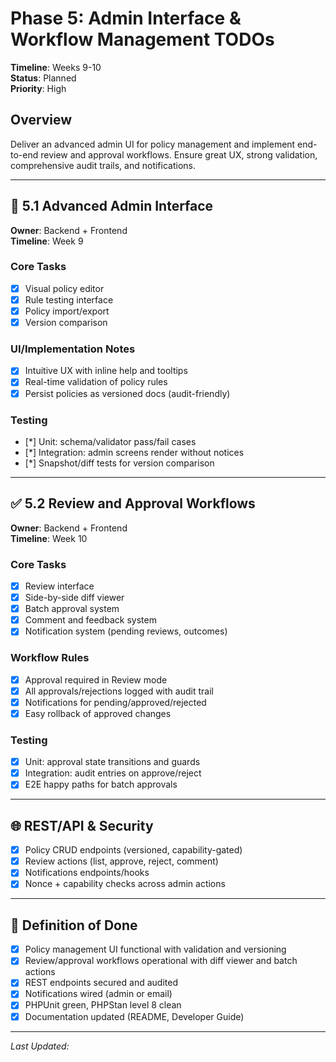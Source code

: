 # Phase 5: Admin Interface & Workflow Management TODOs

**Timeline**: Weeks 9-10  
**Status**: Planned  
**Priority**: High

## Overview
Deliver an advanced admin UI for policy management and implement end-to-end review and approval workflows. Ensure great UX, strong validation, comprehensive audit trails, and notifications.

---

## 🧭 5.1 Advanced Admin Interface
**Owner**: Backend + Frontend  
**Timeline**: Week 9

### Core Tasks
- [x] Visual policy editor
- [x] Rule testing interface
- [x] Policy import/export
- [x] Version comparison

### UI/Implementation Notes
- [x] Intuitive UX with inline help and tooltips
- [x] Real-time validation of policy rules
- [x] Persist policies as versioned docs (audit-friendly)

### Testing
- [*] Unit: schema/validator pass/fail cases
- [*] Integration: admin screens render without notices
- [*] Snapshot/diff tests for version comparison

---

## ✅ 5.2 Review and Approval Workflows
**Owner**: Backend + Frontend  
**Timeline**: Week 10

### Core Tasks
- [x] Review interface
- [x] Side-by-side diff viewer
- [x] Batch approval system
- [x] Comment and feedback system
- [x] Notification system (pending reviews, outcomes)

### Workflow Rules
- [x] Approval required in Review mode
- [x] All approvals/rejections logged with audit trail
- [x] Notifications for pending/approved/rejected
- [x] Easy rollback of approved changes

### Testing
- [x] Unit: approval state transitions and guards
- [x] Integration: audit entries on approve/reject
- [x] E2E happy paths for batch approvals

---

## 🌐 REST/API & Security
- [x] Policy CRUD endpoints (versioned, capability-gated)
- [x] Review actions (list, approve, reject, comment)
- [x] Notifications endpoints/hooks
- [x] Nonce + capability checks across admin actions

---

## 📌 Definition of Done
- [x] Policy management UI functional with validation and versioning
- [x] Review/approval workflows operational with diff viewer and batch actions
- [x] REST endpoints secured and audited
- [x] Notifications wired (admin or email)
- [x] PHPUnit green, PHPStan level 8 clean
- [x] Documentation updated (README, Developer Guide)

---

_Last Updated: <?= date('Y-m-d') ?>_


